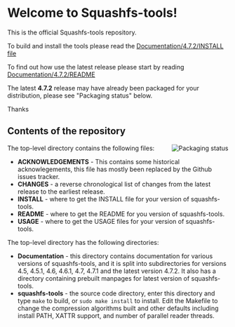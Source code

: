 # Welcome to Squashfs-tools!

This is the official Squashfs-tools repository.

To build and install the tools please read the [Documentation/4.7.2/INSTALL file](Documentation/4.7.2/INSTALL)

To find out how use the latest release please start by reading [Documentation/4.7.2/README](Documentation/4.7.2/README)

The latest **4.7.2** release may have already been packaged for your distribution, please see "Packaging status" below.

Thanks

## Contents of the repository

<a href="https://repology.org/project/squashfs-tools/versions">
    <img src="https://repology.org/badge/vertical-allrepos/squashfs-tools.svg" alt="Packaging status" align="right">
</a>

The top-level directory contains the following files:

* **ACKNOWLEDGEMENTS** - This contains some historical acknowlegements, this file has mostly been replaced by the Github issues tracker.
* **CHANGES** - a reverse chronological list of changes from the latest release to the earliest release.
* **INSTALL** - where to get the INSTALL file for your version of squashfs-tools.
* **README** - where to get the README for you version of squashfs-tools.
* **USAGE** - where to get the USAGE files for your version of squashfs-tools.

The top-level directory has the following directories:

* **Documentation** - this directory contains documentation for various versions of squashfs-tools, and it is split into subdirectories for versions 4.5, 4.5.1, 4.6, 4.6.1, 4.7, 4.7.1 and the latest version 4.7.2.  It also has a directory containing prebuilt manpages for latest version of squashfs-tools.
* **squashfs-tools** - the source code directory, enter this directory and type `make` to build, or `sudo make install` to install.  Edit the Makefile to change the compression algorithms built and other defaults including install PATH, XATTR support, and number of parallel reader threads.
